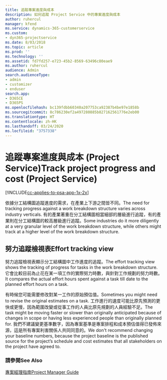 ```yaml
---
title: 追蹤專案進度與成本
description: 如何追蹤 Project Service 中的專案進度與成本
author: ruhercul
manager: kfend
ms.service: dynamics-365-customerservice
ms.custom:
- dyn365-projectservice
ms.date: 8/03/2018
ms.topic: article
ms.prod: ''
ms.technology: ''
ms.assetid: fd7fd257-e723-45b2-8569-63496c80eae9
ms.author: ruhercul
audience: Admin
search.audienceType:
- admin
- customizer
- enduser
search.app:
- D365CE
- D365PS
ms.openlocfilehash: bc139fdbb60340a207753ca92387b4be97e1858b
ms.sourcegitcommit: 8c786230ef2a497280885b827162561776e2eb00
ms.translationtype: HT
ms.contentlocale: zh-HK
ms.lasthandoff: 03/24/2020
ms.locfileid: "3757338"
---
```

# <a name="track-project-progress-and-cost-project-service"></a><span data-ttu-id="52428-103">追蹤專案進度與成本 (Project Service)</span><span class="sxs-lookup"><span data-stu-id="52428-103">Track project progress and cost (Project Service)</span></span>

[!INCLUDE[cc-applies-to-psa-app-1x-2x](../includes/cc-applies-to-psa-app-1x-2x.md)]

<span data-ttu-id="52428-104">依據分工結構圖追蹤進度的需求，在產業上下游之間皆不同。</span><span class="sxs-lookup"><span data-stu-id="52428-104">The need for tracking progress against a work breakdown structure varies across industry verticals.</span></span> <span data-ttu-id="52428-105">有的產業著重在分工結構圖相當細部的層級進行追蹤，有的產業則在分工結構圖的較高層級進行追蹤。</span><span class="sxs-lookup"><span data-stu-id="52428-105">Some industries do it more diligently at a very granular level of the work breakdown structure, while others might track at a higher level of the work breakdown structure.</span></span>  
  
## <a name="effort-tracking-view"></a><span data-ttu-id="52428-106">努力追蹤檢視表</span><span class="sxs-lookup"><span data-stu-id="52428-106">Effort tracking view</span></span>  
<span data-ttu-id="52428-107">努力追蹤檢視表顯示分工結構圖中工作進度的追蹤。</span><span class="sxs-lookup"><span data-stu-id="52428-107">The effort tracking view shows the tracking of progress for tasks in the work breakdown structure.</span></span> <span data-ttu-id="52428-108">它會比較目前為止花在某一項工作的實際努力時數，與針對工作規劃的努力時數。</span><span class="sxs-lookup"><span data-stu-id="52428-108">It compares the actual effort hours spent against a task till date to the planned effort hours on a task.</span></span>  
  
<span data-ttu-id="52428-109">有時候您可能需要修改對某一工作的原始預估值。</span><span class="sxs-lookup"><span data-stu-id="52428-109">Sometimes you might need to revise the original estimates on a task.</span></span> <span data-ttu-id="52428-110">工作進行的速度可能比原先預測的更快或更慢，因為範圍改變或從事工作的人員比原先規劃的人員經驗不足。</span><span class="sxs-lookup"><span data-stu-id="52428-110">The task might be moving faster or slower than originally anticipated because of changes in scope or having less experienced people than originally planned for.</span></span> <span data-ttu-id="52428-111">我們不建議變更基準數字，因為專案基準是專案排程和成本預估值得已發佈來源，這是所有專案利害關係人共同同意的。</span><span class="sxs-lookup"><span data-stu-id="52428-111">We don't recommend changing your baseline numbers, because the project baseline is the published source for the project’s schedule and cost estimates that all stakeholders on the project have agreed to.</span></span>  
  
### <a name="see-also"></a><span data-ttu-id="52428-112">請參閱</span><span class="sxs-lookup"><span data-stu-id="52428-112">See Also</span></span>  
 [<span data-ttu-id="52428-113">專案經理指南</span><span class="sxs-lookup"><span data-stu-id="52428-113">Project Manager Guide</span></span>](../project-service/project-manager-guide.md)
